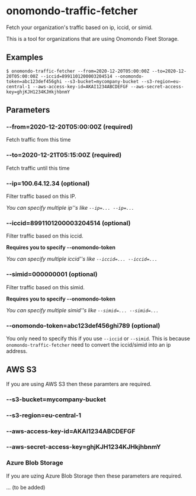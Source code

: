 # onomondo-traffic-fetcher

Fetch your organization's traffic based on ip, iccid, or simid.

This is a tool for organizations that are using Onomondo Fleet Storage.

## Examples

`$ onomondo-traffic-fetcher --from=2020-12-20T05:00:00Z --to=2020-12-20T05:00:00Z --iccid=8991101200003204514 --onomondo-token=abc123def456ghi --s3-bucket=mycompany-bucket --s3-region=eu-central-1 --aws-access-key-id=AKAI1234ABCDEFGF --aws-secret-access-key=ghjKJH1234KJHkjhbnmY`

## Parameters

### --from=2020-12-20T05:00:00Z (**required**)

Fetch traffic from this time

### --to=2020-12-21T05:15:00Z (**required**)

Fetch traffic until this time

### --ip=100.64.12.34 (optional)

Filter traffic based on this IP.

*You can specify multiple ip''s like `--ip=... --ip=...`*

### --iccid=8991101200003204514 (optional)

Filter traffic based on this iccid.

**Requires you to specify --onomondo-token**

*You can specify multiple iccid''s like `--iccid=... --iccid=...`*

### --simid=000000001 (optional)

Filter traffic based on this simid.

**Requires you to specify --onomondo-token**

*You can specify multiple simid''s like `--simid=... --simid=...`*

### --onomondo-token=abc123def456ghi789 (optional)

You only need to specify this if you use `--iccid` or `--simid`. This is because `onomondo-traffic-fetcher` need to convert the iccid/simid into an ip address.

## AWS S3

If you are using AWS S3 then these paramters are required.

### --s3-bucket=mycompany-bucket
### --s3-region=eu-central-1
### --aws-access-key-id=AKAI1234ABCDEFGF
### --aws-secret-access-key=ghjKJH1234KJHkjhbnmY

### Azure Blob Storage

If you are uzing Azure Blob Storage then these parameters are required.

... (to be added)
